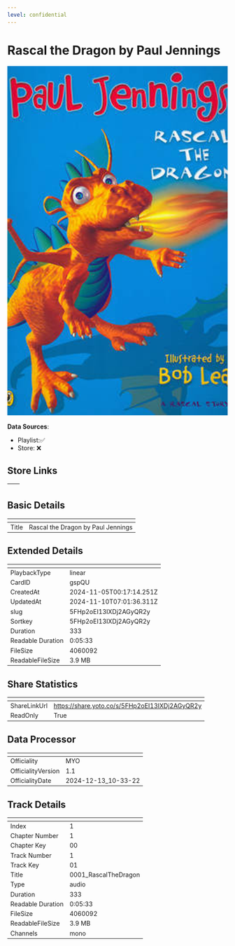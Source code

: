 ```yaml
---
level: confidential
---
```

# Rascal the Dragon by Paul Jennings

![card_[gspQU].png](../../img/cards/card_[gspQU].png)

**Data Sources**: 

- Playlist:✅
- Store: ❌


## Store Links

| <!-- --> | <!-- --> |
| - | - |


## Basic Details

| <!-- --> | <!-- --> |
| - | - |
| Title | Rascal the Dragon by Paul Jennings |


## Extended Details

| <!-- --> | <!-- --> |
| - | - |
| PlaybackType | linear |
| CardID | gspQU |
| CreatedAt | 2024-11-05T00:17:14.251Z |
| UpdatedAt | 2024-11-10T07:01:36.311Z |
| slug | 5FHp2oEI13IXDj2AGyQR2y |
| Sortkey | 5FHp2oEI13IXDj2AGyQR2y |
| Duration | 333 |
| Readable Duration | 0:05:33 |
| FileSize | 4060092 |
| ReadableFileSize | 3.9 MB |


## Share Statistics

| <!-- --> | <!-- --> |
| - | - |
| ShareLinkUrl | https://share.yoto.co/s/5FHp2oEI13IXDj2AGyQR2y |
| ReadOnly | True |


## Data Processor

| <!-- --> | <!-- --> |
| - | - |
| Officiality | MYO
| OfficialityVersion | 1.1
| OfficialityDate | 2024-12-13_10-33-22


## Track Details

| <!-- --> | <!-- --> |
| - | - |
| Index | 1 |
| Chapter Number | 1 |
| Chapter Key | 00 |
| Track Number | 1 |
| Track Key | 01 |
| Title | 0001_RascalTheDragon |
| Type | audio |
| Duration | 333 |
| Readable Duration | 0:05:33 |
| FileSize | 4060092 |
| ReadableFileSize | 3.9 MB |
| Channels | mono |

